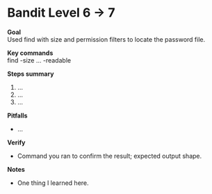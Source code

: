 # Bandit Level 6 → 7

**Goal**  
Used find with size and permission filters to locate the password file.

**Key commands**  
find -size … -readable

**Steps summary**  
1. …
2. …
3. …

**Pitfalls**  
- …

**Verify**  
- Command you ran to confirm the result; expected output shape.

**Notes**  
- One thing I learned here.
